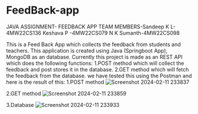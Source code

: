 # FeedBack-app
JAVA ASSIGNMENT- FEEDBACK APP
TEAM MEMBERS-Sandeep K L-4MW22CS136
             Keshava P  -4MW22CS079
             N K Sumanth-4MW22CS098

This is a Feed Back App which collects the feedback from students and teachers.
This application is created using Java (Springboot App), MongoDB as an database.
Currently this project is made as an REST API which does the following functions:
    1.POST method which will collect the feedback and post stores it in the database.
    2.GET method which will fetch the feedback from the database.
we have tested this using the Postman and here is the result of this:
 1.POST method
 ![Screenshot 2024-02-11 233837](https://github.com/sandeep-k-l/FeedBack-App/assets/159719547/b816ef69-264a-424f-83d9-765b3a7ec469)

 2.GET method
 ![Screenshot 2024-02-11 233859](https://github.com/sandeep-k-l/FeedBack-App/assets/159719547/e61d5441-ce79-420a-b96b-da8c9daf9a97)

 3.Database
 ![Screenshot 2024-02-11 233933](https://github.com/sandeep-k-l/FeedBack-App/assets/159719547/492ca653-d043-462b-a4cb-dbf8af545301)
